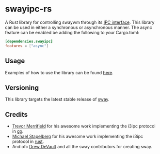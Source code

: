 # swayipc-rs

A Rust library for controlling swaywm through its [IPC interface](https://github.com/swaywm/sway/blob/master/sway/sway-ipc.7.scd).
This library can be used  in either a synchronous or asynchronous manner.
The async feature can be enabled be adding the following to your Cargo.toml:

```toml
[dependencies.swayipc]
features = ["async"]
```

## Usage

Examples of how to use the library can be found [here](examples).

## Versioning

This library targets the latest stable release of [sway](https://github.com/swaywm/sway).

## Credits

- [Trevor Merrifield](https://github.com/stapelberg) for his awesome work implementing the i3ipc protocol in [go](https://github.com/i3/go-i3).
- [Michael Stapelberg](https://github.com/tmerr) for his awesome work implementing the i3ipc protocol in [rust](https://github.com/tmerr/i3ipc-rs).
- And ofc [Drew DeVault](https://github.com/tmerr) and all the sway contributors for creating sway.